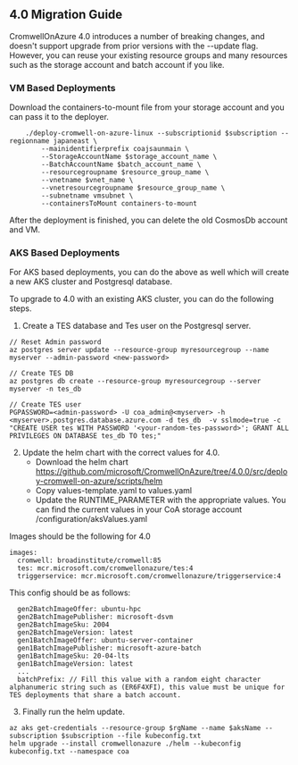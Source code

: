 ## 4.0 Migration Guide

CromwellOnAzure 4.0 introduces a number of breaking changes, and doesn't support upgrade from prior versions with the --update flag. However, you can reuse your existing resource groups and many resources such as the storage account and batch account if you like. 

### VM Based Deployments

Download the containers-to-mount file from your storage account and you can pass it to the deployer. 

```
    ./deploy-cromwell-on-azure-linux --subscriptionid $subscription --regionname japaneast \
        --mainidentifierprefix coajsaunmain \
        --StorageAccountName $storage_account_name \
        --BatchAccountName $batch_account_name \
        --resourcegroupname $resource_group_name \
        --vnetname $vnet_name \
        --vnetresourcegroupname $resource_group_name \
        --subnetname vmsubnet \
        --containersToMount containers-to-mount
```

After the deployment is finished, you can delete the old CosmosDb account and VM. 

### AKS Based Deployments

For AKS based deployments, you can do the above as well which will create a new AKS cluster and Postgresql database.

To upgrade to 4.0 with an existing AKS cluster, you can do the following steps.

1. Create a TES database and Tes user on the Postgresql server.

```
// Reset Admin password
az postgres server update --resource-group myresourcegroup --name myserver --admin-password <new-password>

// Create TES DB
az postgres db create --resource-group myresourcegroup --server myserver -n tes_db

// Create TES user
PGPASSWORD=<admin-password> -U coa_admin@<myserver> -h <myserver>.postgres.database.azure.com -d tes_db  -v sslmode=true -c "CREATE USER tes WITH PASSWORD '<your-random-tes-password>'; GRANT ALL PRIVILEGES ON DATABASE tes_db TO tes;"
```

2. Update the helm chart with the correct values for 4.0. 
    - Download the helm chart https://github.com/microsoft/CromwellOnAzure/tree/4.0.0/src/deploy-cromwell-on-azure/scripts/helm
    - Copy values-template.yaml to values.yaml
    - Update the RUNTIME_PARAMETER with the appropriate values.
        You can find the current values in your CoA storage account /configuration/aksValues.yaml

Images should be the following for 4.0
```
images:
  cromwell: broadinstitute/cromwell:85
  tes: mcr.microsoft.com/cromwellonazure/tes:4
  triggerservice: mcr.microsoft.com/cromwellonazure/triggerservice:4
```

This config should be as follows:
```
  gen2BatchImageOffer: ubuntu-hpc
  gen2BatchImagePublisher: microsoft-dsvm
  gen2BatchImageSku: 2004
  gen2BatchImageVersion: latest
  gen1BatchImageOffer: ubuntu-server-container
  gen1BatchImagePublisher: microsoft-azure-batch
  gen1BatchImageSku: 20-04-lts
  gen1BatchImageVersion: latest
  ...
  batchPrefix: // Fill this value with a random eight character alphanumeric string such as (ER6F4XFI), this value must be unique for TES deployments that share a batch account. 
```

3. Finally run the helm update. 
```
az aks get-credentials --resource-group $rgName --name $aksName --subscription $subscription --file kubeconfig.txt
helm upgrade --install cromwellonazure ./helm --kubeconfig kubeconfig.txt --namespace coa
```